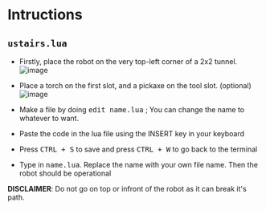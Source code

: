# Intructions

## `ustairs.lua`
- Firstly, place the robot on the very top-left corner of a 2x2 tunnel. <br>
![image](https://github.com/user-attachments/assets/4be99589-d6e4-4909-b6c7-d02fcea57457)

- Place a torch on the first slot, and a pickaxe on the tool slot. (optional) <br>
![image](https://github.com/user-attachments/assets/a6d029d0-89f1-42b1-a960-f8d8ab60989c)

- Make a file by doing <kbd>edit name.lua</kbd> ; You can change the name to whatever to want.
- Paste the code in the lua file using the INSERT key in your keyboard
- Press <kbd>CTRL + S</kbd> to save and press <kbd>CTRL + W</kbd> to go back to the terminal
- Type in <kbd>name.lua</kbd>. Replace the name with your own file name. Then the robot should be operational

**DISCLAIMER**:
Do not go on top or infront of the robot as it can break it's path.
